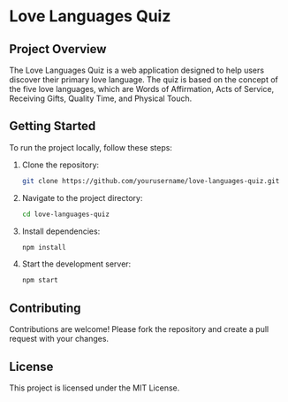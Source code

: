 # Love Languages Quiz

## Project Overview

The Love Languages Quiz is a web application designed to help users discover their primary love language. The quiz is based on the concept of the five love languages, which are Words of Affirmation, Acts of Service, Receiving Gifts, Quality Time, and Physical Touch.


## Getting Started

To run the project locally, follow these steps:

1. Clone the repository:
    ```bash
    git clone https://github.com/yourusername/love-languages-quiz.git
    ```
2. Navigate to the project directory:
    ```bash
    cd love-languages-quiz
    ```
3. Install dependencies:
    ```bash
    npm install
    ```
4. Start the development server:
    ```bash
    npm start
    ```

## Contributing

Contributions are welcome! Please fork the repository and create a pull request with your changes.

## License

This project is licensed under the MIT License.